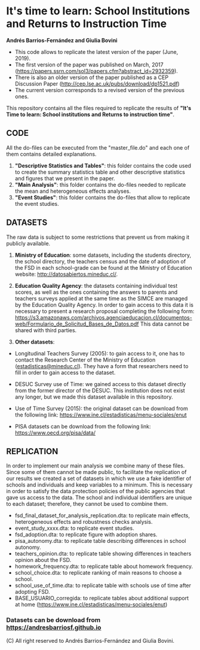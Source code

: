 # It's time to learn: School Institutions and Returns to Instruction Time
**Andrés Barrios-Fernández and Giulia Bovini**
- This code allows to replicate the latest version of the paper (June, 2019). 
- The first version of the paper was published on March, 2017 (https://papers.ssrn.com/sol3/papers.cfm?abstract_id=2932359). 
- There is also an older version of the paper published as a CEP Discussion Paper (http://cep.lse.ac.uk/pubs/download/dp1521.pdf)
- The current version corresponds to a revised version of the previous ones. 

This repository contains all the files required to replicate the results of **"It's Time to learn: School institutions and Returns to instruction time"**.  

## CODE 

All the do-files can be executed from the "master_file.do" and each one of them contains detailed explanations. 
1.  **"Descriptive Statistics and Tables"**: this folder contains the code used to create the summary statistics table and other descriptive statistics and figures that we present in the paper. 
2.  **"Main Analysis"**: this  folder contains the do-files needed to replicate the mean and heterogeneous effects analyses. 
3.  **"Event Studies"**: this folder contains the do-files that allow to replicate the event studies. 


## DATASETS 
The raw data is subject to some restrictions that prevent us from making it  publicly available.

1.  **Ministry of Education**: some datasets, including the students directory, the school directory, the teachers census and the date of adoption of the FSD in each school-grade can be found at the Ministry of Education website: http://datosabiertos.mineduc.cl/. 

2. **Education Quality Agency**: the datasets containing individual test scores, as well as the ones containing the answers to parents and teachers surveys applied at the same time as the SIMCE are managed by the Education Quality Agency. In order to gain access to this data it is necessary to present a research  proposal completing the following form:
https://s3.amazonaws.com/archivos.agenciaeducacion.cl/documentos-web/Formulario_de_Solicitud_Bases_de_Datos.pdf
This data cannot be shared with third parties.

3. **Other datasets**:
- Longitudinal Teachers Survey (2005): to gain access to it, one has to contact the Research Center of the Ministry of Education (estadisticas@mineduc.cl). They have a form that researchers need to fill in order to gain access to the dataset. 

- DESUC Survey use of Time: we gained access to this dataset directly from the former director of the DESUC. This institution does not exist any longer, but we made this dataset available in this repository.

- Use of Time Survey (2015): the original dataset can be download from the following link: https://www.ine.cl/estadisticas/menu-sociales/enut

- PISA datasets can be download from the following link: https://www.oecd.org/pisa/data/

## REPLICATION
In order to implement our main analysis we combine many of these files. Since some of them cannot be made public, to facilitate the replication of our results we created a set of datasets in which we use a fake identifier of schools and individuals and keep variables to a minimum. This is necessary in order to satisfy the data protection policies of the public agencies that gave us access to the data. The school and individual identifiers are unique to each dataset; therefore, they cannot be used to combine them.

- fsd_final_dataset_for_analysis_replication.dta: to replicate main effects, heterogeneous effects and robustness checks analysis.
- event_study_xxxx.dta: to replicate event studies.
- fsd_adoption.dta: to replicate figure with adoption shares.
- pisa_autonomy.dta: to replicate table describing differences in school autonomy.
- teachers_opinion.dta: to replicate table showing differences in teachers opinion about the FSD.
- homework_frequency.dta: to replicate table about homework frequency.
- school_choice.dta: to replicate ranking of main reasons to choose a school.
- school_use_of_time.dta: to replicate table with schools use of time after adopting FSD.
- BASE_USUARIO_corregida: to replicate tables about additional support at home (https://www.ine.cl/estadisticas/menu-sociales/enut)

### Datasets can be download from https://andresbarriosf.github.io

(C) All right reserved to Andrés Barrios-Fernández and Giulia Bovini.
